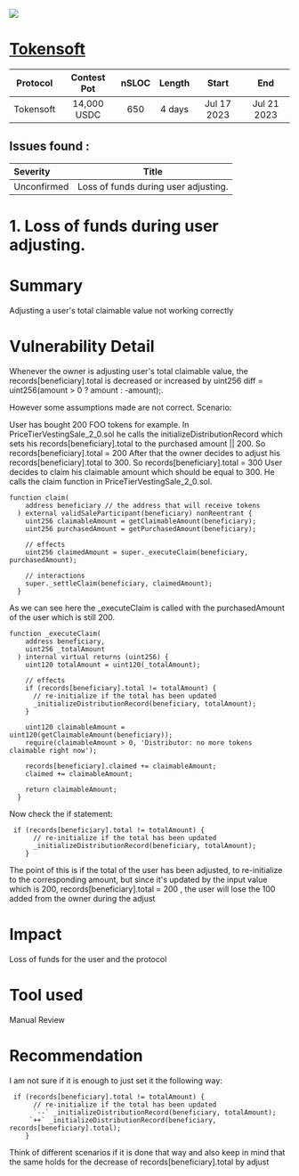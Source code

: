 ![](https://audits.sherlock.xyz/_next/image?url=https%3A%2F%2Fsherlock-files.ams3.digitaloceanspaces.com%2Fcontests%2Ftokensoft.jpg&w=96&q=75)

# [Tokensoft](https://audits.sherlock.xyz/contests/100)

| Protocol | Contest Pot | nSLOC | Length | Start | End |
|:--:|:--:|:--:|:--:|:--:|:--:|
| Tokensoft | 14,000 USDC | 650 | 4  days | Jul 17 2023 | Jul 21 2023 |

## Issues found :

| Severity | Title |
|:--|:--:|
| Unconfirmed | Loss of funds during user adjusting. |

# 1. Loss of funds during user adjusting.
# Summary
Adjusting a user's total claimable value not working correctly

# Vulnerability Detail
Whenever the owner is adjusting user's total claimable value, the records[beneficiary].total is decreased or increased by uint256 diff = uint256(amount > 0 ? amount : -amount);.

However some assumptions made are not correct. Scenario:

User has bought 200 FOO tokens for example.
In PriceTierVestingSale_2_0.sol he calls the initializeDistributionRecord which sets his records[beneficiary].total to the purchased amount || 200. So records[beneficiary].total = 200
After that the owner decides to adjust his records[beneficiary].total to 300. So records[beneficiary].total = 300
User decides to claim his claimable amount which should be equal to 300. He calls the claim function in PriceTierVestingSale_2_0.sol.
```
function claim(
    address beneficiary // the address that will receive tokens
  ) external validSaleParticipant(beneficiary) nonReentrant {
    uint256 claimableAmount = getClaimableAmount(beneficiary);
    uint256 purchasedAmount = getPurchasedAmount(beneficiary);

    // effects
    uint256 claimedAmount = super._executeClaim(beneficiary, purchasedAmount);

    // interactions
    super._settleClaim(beneficiary, claimedAmount);
  }
```
As we can see here the _executeClaim is called with the purchasedAmount of the user which is still 200.

```
function _executeClaim(
    address beneficiary,
    uint256 _totalAmount
  ) internal virtual returns (uint256) {
    uint120 totalAmount = uint120(_totalAmount);

    // effects
    if (records[beneficiary].total != totalAmount) {
      // re-initialize if the total has been updated
      _initializeDistributionRecord(beneficiary, totalAmount);
    }
    
    uint120 claimableAmount = uint120(getClaimableAmount(beneficiary));
    require(claimableAmount > 0, 'Distributor: no more tokens claimable right now');

    records[beneficiary].claimed += claimableAmount;
    claimed += claimableAmount;

    return claimableAmount;
  }
```

Now check the if statement:

```
 if (records[beneficiary].total != totalAmount) {
      // re-initialize if the total has been updated
      _initializeDistributionRecord(beneficiary, totalAmount);
    }
```

The point of this is if the total of the user has been adjusted, to re-initialize to the corresponding amount, but since it's updated by the input value which is 200, records[beneficiary].total = 200 , the user will lose the 100 added from the owner during the adjust

# Impact
Loss of funds for the user and the protocol

# Tool used
Manual Review

# Recommendation
I am not sure if it is enough to just set it the following way:
```
 if (records[beneficiary].total != totalAmount) {
      // re-initialize if the total has been updated
      `--` _initializeDistributionRecord(beneficiary, totalAmount);
     `++` _initializeDistributionRecord(beneficiary, records[beneficiary].total);
    }
```
Think of different scenarios if it is done that way and also keep in mind that the same holds for the decrease of records[beneficiary].total by adjust
